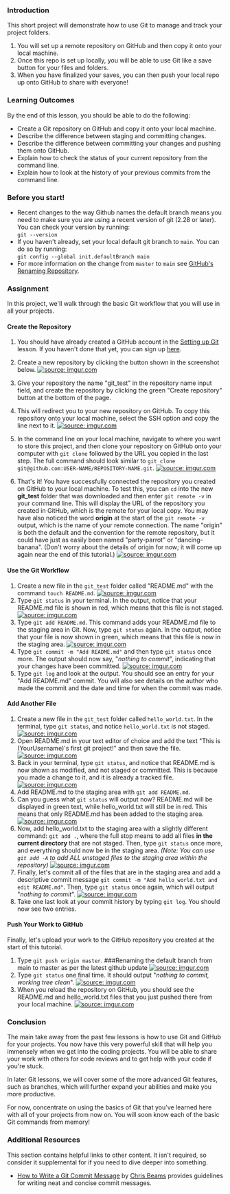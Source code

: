 ### Introduction

This short project will demonstrate how to use Git to manage and track your project folders.

1. You will set up a remote repository on GitHub and then copy it onto your local machine.
2. Once this repo is set up locally, you will be able to use Git like a save button for your files and folders.
3. When you have finalized your saves, you can then push your local repo up onto GitHub to share with everyone!

### Learning Outcomes
By the end of this lesson, you should be able to do the following:

 - Create a Git repository on GitHub and copy it onto your local machine.
 - Describe the difference between staging and committing changes.
 - Describe the difference between committing your changes and pushing them onto GitHub.
 - Explain how to check the status of your current repository from the command line.
 - Explain how to look at the history of your previous commits from the command line.

### Before you start!

- Recent changes to the way Github names the default branch means you need to make sure you are using a recent version of git (2.28 or later). You can check your version by running:  
`git --version`
 - If you haven't already, set your local default git branch to `main`. You can do so by running:  
 `git config --global init.defaultBranch main`
- For more information on the change from `master` to `main` see [GitHub's Renaming Repository](https://github.com/github/renaming).

### Assignment
In this project, we'll walk through the basic Git workflow that you will use in all your projects.

#### Create the Repository

1. You should have already created a GitHub account in the [Setting up Git](https://www.theodinproject.com/courses/foundations/lessons/setting-up-git) lesson. If you haven't done that yet, you can sign up [here](https://github.com/).

2. Create a new repository by clicking the button shown in the screenshot below.
  <a href="https://imgur.com/LURPUjP"><img class="tutorial-img" src="https://i.imgur.com/LURPUjP.png" title="source: imgur.com" /></a>
3. Give your repository the name "git_test" in the repository name input field, and create the repository by clicking the green "Create repository" button at the bottom of the page.
4. This will redirect you to your new repository on GitHub. To copy this repository onto your local machine, select the SSH option and copy the line next to it.
  <a href="https://i.imgur.com/HQc2kLc.png"><img class="tutorial-img" src="https://i.imgur.com/HQc2kLc.png" title="source: imgur.com" /></a>
5. In the command line on your local machine, navigate to where you want to store this project, and then clone your repository on GitHub onto your computer with `git clone` followed by the URL you copied in the last step. The full command should look similar to `git clone git@github.com:USER-NAME/REPOSITORY-NAME.git`.
  <a href="https://i.imgur.com/mdP01fk.png"><img class="tutorial-img" src="https://i.imgur.com/mdP01fk.png" title="source: imgur.com" /></a>
6. That's it! You have successfully connected the repository you created on GitHub to your local machine. To test this, you can `cd` into the new **git_test** folder that was downloaded and then enter `git remote -v` in your command line. This will display the URL of the repository you created in GitHub, which is the remote for your local copy. You may have also noticed the word **origin** at the start of the `git remote -v` output, which is the name of your remote connection. The name "origin" is both the default and the convention for the remote repository, but it could have just as easily been named "party-parrot" or "dancing-banana". (Don't worry about the details of origin for now; it will come up again near the end of this tutorial.)
  <a href="https://i.imgur.com/757rSOt.png"><img class="tutorial-img" src="https://i.imgur.com/757rSOt.png" title="source: imgur.com" /></a>

#### Use the Git Workflow
1. Create a new file in the `git_test` folder called "README.md" with the command `touch README.md`.
  <a href="https://i.imgur.com/lVTmtF9.png"><img class="tutorial-img" src="https://i.imgur.com/lVTmtF9.png" title="source: imgur.com" /></a>
2. Type `git status` in your terminal. In the output, notice that your README.md file is shown in red, which means that this file is not staged.
  <a href="https://i.imgur.com/vupVHMk.png"><img class="tutorial-img" src="https://i.imgur.com/vupVHMk.png" title="source: imgur.com" /></a>
3. Type `git add README.md`. This command adds your README.md file to the staging area in Git. Now, type `git status` again. In the output, notice that your file is now shown in green, which means that this file is now in the staging area.
  <a href="https://i.imgur.com/sc332hP.png"><img class="tutorial-img" src="https://i.imgur.com/sc332hP.png" title="source: imgur.com" /></a>
4. Type `git commit -m "Add README.md"` and then type `git status` once more. The output should now say, "*nothing to commit*", indicating that your changes have been committed.
  <a href="https://i.imgur.com/edsid2Z.png"><img class="tutorial-img" src="https://i.imgur.com/edsid2Z.png" title="source: imgur.com" /></a>
5. Type `git log` and look at the output. You should see an entry for your "Add README.md" commit. You will also see details on the author who made the commit and the date and time for when the commit was made.

#### Add Another File

1. Create a new file in the `git_test` folder called `hello_world.txt`. In the terminal, type `git status`, and notice `hello_world.txt` is not staged.
  <a href="https://i.imgur.com/G0wYpLj.png"><img class="tutorial-img" src="https://i.imgur.com/G0wYpLj.png" title="source: imgur.com" /></a>
2. Open README.md in your text editor of choice and add the text "This is (YourUsername)'s first git project!" and then save the file.
  <a href="https://i.imgur.com/YvYwHXM.png"><img class="tutorial-img" src="https://i.imgur.com/YvYwHXM.png" title="source: imgur.com" /></a>
3. Back in your terminal, type `git status`, and notice that README.md is now shown as modified, and not staged or committed.  This is because you made a change to it, and it is already a tracked file.
  <a href="https://i.imgur.com/yKXgVzY.png"><img class="tutorial-img" src="https://i.imgur.com/yKXgVzY.png" title="source: imgur.com" /></a>
4. Add README.md to the staging area with `git add README.md`.
5. Can you guess what `git status` will output now? README.md will be displayed in green text, while hello_world.txt will still be in red. This means that only README.md has been added to the staging area.
  <a href="https://i.imgur.com/mDnFQpQ.png"><img class="tutorial-img" src="https://i.imgur.com/mDnFQpQ.png" title="source: imgur.com" /></a>
6. Now, add hello_world.txt to the staging area with a slightly different command: `git add .`, where the full stop means to add all files **in the current directory** that are not staged. Then, type `git status` once more, and everything should now be in the staging area. *(Note: You can use `git add -A` to add ALL unstaged files to the staging area within the repository)*
  <a href="https://i.imgur.com/dCdSzdC.png"><img class="tutorial-img" src="https://i.imgur.com/dCdSzdC.png" title="source: imgur.com" /></a>
9. Finally, let's commit all of the files that are in the staging area and add a descriptive commit message `git commit -m "Add hello_world.txt and edit README.md"`. Then, type `git status` once again, which will output "*nothing to commit*".
  <a href="https://i.imgur.com/BrvqRNZ.png"><img class="tutorial-img" src="https://i.imgur.com/BrvqRNZ.png" title="source: imgur.com" /></a>
10. Take one last look at your commit history by typing `git log`. You should now see two entries.

#### Push Your Work to GitHub
Finally, let's upload your work to the GitHub repository you created at the start of this tutorial.

1. Type `git push origin master`. ###Renaming the default branch from main to master as per the latest github update
  <a href="https://i.imgur.com/Fyo2Xaz.png"><img class="tutorial-img" src="https://i.imgur.com/Fyo2Xaz.png" title="source: imgur.com" /></a>
2. Type `git status` one final time. It should output "*nothing to commit, working tree clean*".
  <a href="https://i.imgur.com/zvrr2ou.png"><img class="tutorial-img" src="https://i.imgur.com/zvrr2ou.png" title="source: imgur.com" /></a>
3. When you reload the repository on GitHub, you should see the README.md and hello_world.txt files that you just pushed there from your local machine.
 <a href="https://i.imgur.com/aM9kgQK.png"><img class="tutorial-img" src="https://i.imgur.com/aM9kgQK.png" title="source: imgur.com" /></a>

### Conclusion
The main take away from the past few lessons is how to use Git and GitHub for your projects. You now have this very powerful skill that will help you immensely when we get into the coding projects. You will be able to share your work with others for code reviews and to get help with your code if you're stuck.

In later Git lessons, we will cover some of the more advanced Git features, such as branches, which will further expand your abilities and make you more productive.

For now, concentrate on using the basics of Git that you've learned here with all of your projects from now on. You will soon know each of the basic Git commands from memory!

### Additional Resources
This section contains helpful links to other content. It isn't required, so consider it supplemental for if you need to dive deeper into something.

* [How to Write a Git Commit Message](https://chris.beams.io/posts/git-commit/) by [Chris Beams](https://github.com/cbeams) provides guidelines for writing neat and concise commit messages.
